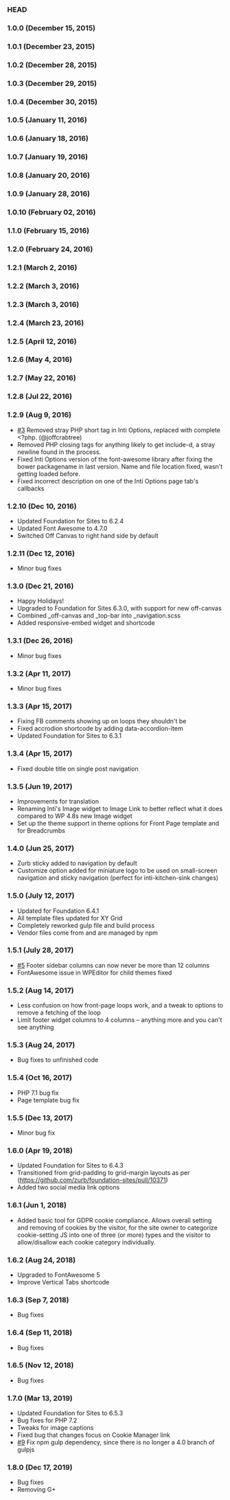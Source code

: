 ### HEAD

### 1.0.0 (December 15, 2015)

### 1.0.1 (December 23, 2015)

### 1.0.2 (December 28, 2015)

### 1.0.3 (December 29, 2015)

### 1.0.4 (December 30, 2015)

### 1.0.5 (January 11, 2016)

### 1.0.6 (January 18, 2016)

### 1.0.7 (January 19, 2016)

### 1.0.8 (January 20, 2016)

### 1.0.9 (January 28, 2016)

### 1.0.10 (February 02, 2016)

### 1.1.0 (February 15, 2016)

### 1.2.0 (February 24, 2016)

### 1.2.1 (March 2, 2016)

### 1.2.2 (March 3, 2016)

### 1.2.3 (March 3, 2016)

### 1.2.4 (March 23, 2016)

### 1.2.5 (April 12, 2016)

### 1.2.6 (May 4, 2016)

### 1.2.7 (May 22, 2016)

### 1.2.8 (Jul 22, 2016)

### 1.2.9 (Aug 9, 2016)
- [#3](https://github.com/waqastudios/inti-foundation/pull/3) Removed stray PHP short tag in Inti Options, replaced with complete <?php. (@joffcrabtree)
- Removed PHP closing tags for anything likely to get include-d, a stray newline found in the process.
- Fixed Inti Options version of the font-awesome library after fixing the bower packagename in last version. Name and file location fixed, wasn't getting loaded before.
- Fixed incorrect description on one of the Inti Options page tab's callbacks

### 1.2.10 (Dec 10, 2016)
- Updated Foundation for Sites to 6.2.4
- Updated Font Awesome to 4.7.0
- Switched Off Canvas to right hand side by default

### 1.2.11 (Dec 12, 2016)
- Minor bug fixes

### 1.3.0 (Dec 21, 2016)
- Happy Holidays!
- Upgraded to Foundation for Sites 6.3.0, with support for new off-canvas
- Combined _off-canvas and _top-bar into _navigation.scss
- Added responsive-embed widget and shortcode

### 1.3.1 (Dec 26, 2016)
- Minor bug fixes

### 1.3.2 (Apr 11, 2017)
- Minor bug fixes

### 1.3.3 (Apr 15, 2017)
- Fixing FB comments showing up on loops they shouldn't be
- Fixed accrodion shortcode by adding data-accordion-item
- Updated Foundation for Sites to 6.3.1

### 1.3.4 (Apr 15, 2017)
- Fixed double title on single post navigation

### 1.3.5 (Jun 19, 2017)
- Improvements for translation
- Renaming Inti's Image widget to Image Link to better reflect what it does compared to WP 4.8s new Image widget
- Set up the theme support in theme options for Front Page template and for Breadcrumbs

### 1.4.0 (Jun 25, 2017)
- Zurb sticky added to navigation by default
- Customize option added for miniature logo to be used on small-screen navigation and sticky navigation (perfect for inti-kitchen-sink changes)

### 1.5.0 (July 12, 2017)
- Updated for Foundation 6.4.1
- All template files updated for XY Grid
- Completely reworked gulp file and build process
- Vendor files come from and are managed by npm

### 1.5.1 (July 28, 2017)
- [#5](https://github.com/waqastudios/inti-foundation/issues/5) Footer sidebar columns can now never be more than 12 columns
- FontAwesome issue in WPEditor for child themes fixed

### 1.5.2 (Aug 14, 2017)
- Less confusion on how front-page loops work, and a tweak to options to remove a fetching of the loop
- Limit footer widget columns to 4 columns – anything more and you can't see anything

### 1.5.3 (Aug 24, 2017)
- Bug fixes to unfinished code

### 1.5.4 (Oct 16, 2017)
- PHP 7.1 bug fix
- Page template bug fix

### 1.5.5 (Dec 13, 2017)
- Minor bug fix

### 1.6.0 (Apr 19, 2018)
- Updated Foundation for Sites to 6.4.3
- Transitioned from grid-padding to grid-margin layouts as per (https://github.com/zurb/foundation-sites/pull/10371)
- Added two social media link options

### 1.6.1 (Jun 1, 2018)
- Added basic tool for GDPR cookie compliance. Allows overall setting and removing of cookies by the visitor, for the site owner to categorize cookie-setting JS into one of three (or more) types and the visitor to allow/disallow each cookie category individually.

### 1.6.2 (Aug 24, 2018)
- Upgraded to FontAwesome 5
- Improve Vertical Tabs shortcode 

### 1.6.3 (Sep 7, 2018)
- Bug fixes

### 1.6.4 (Sep 11, 2018)
- Bug fixes

### 1.6.5 (Nov 12, 2018)
- Bug fixes

### 1.7.0 (Mar 13, 2019)
- Updated Foundation for Sites to 6.5.3
- Bug fixes for PHP 7.2
- Tweaks for image captions
- Fixed bug that changes focus on Cookie Manager link
- [#9](https://github.com/waqastudios/inti-foundation/pull/9) Fix npm gulp dependency, since there is no longer a 4.0 branch of gulpjs

### 1.8.0 (Dec 17, 2019)
- Bug fixes
- Removing G+
